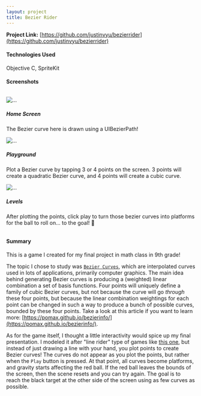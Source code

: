 ```yaml
---
layout: project
title: Bezier Rider
---
```


**Project Link:** [https://github.com/justinvyu/bezierrider](https://github.com/justinvyu/bezierrider)

#### Technologies Used
Objective C, SpriteKit

#### Screenshots

<div class="container" style="margin: 2rem 0;">
  <div class="row">
    <div class="col-sm-4">
    <div class="card">
        <img src="{{site.baseurl}}/projects/images/bezier-login.png" class="card-img-top" alt="...">
        <div class="card-body">
        <h5 class="card-title">Home Screen</h5>
        <p class="card-text">The Bezier curve here is drawn using a UIBezierPath!</p>
        </div>
    </div>
    </div>
    <div class="col-sm-4">
    <div class="card">
        <img src="{{site.baseurl}}/projects/images/bezier-playground.png" class="card-img-top" alt="...">
        <div class="card-body">
        <h5 class="card-title">Playground</h5>
        <p class="card-text">
            Plot a Bezier curve by tapping 3 or 4 points on the screen. 3 points will create a quadratic
            Bezier curve, and 4 points will create a cubic curve.
        </p>
        </div>
    </div>
    </div>
    <div class="col-sm-4">
    <div class="card">
        <img src="{{site.baseurl}}/projects/images/bezier-level.png" class="card-img-top" alt="...">
        <div class="card-body">
        <h5 class="card-title">Levels</h5>
        <p class="card-text">
            After plotting the points, click play to turn those bezier curves into platforms for the
            ball to roll on... to the goal! 🏁
        </p>
        </div>
    </div>
    </div>
  </div>
</div>

#### Summary

This is a game I created for my final project in math class in 9th grade!

The topic I chose to study was [`Bezier Curves`](https://en.wikipedia.org/wiki/B%C3%A9zier_curve), which are 
interpolated curves used in lots of applications, primarily computer graphics. The main idea behind generating
Bezier curves is producing a (weighted) linear combination a set of basis functions. Four points will uniquely
define a family of cubic Bezier curves, but not because the curve will go *through* these four points, but because
the linear combination weightings for each point can be changed in such a way to produce a bunch of possible curves,
bounded by these four points. Take a look at this article if you want to learn more: [https://pomax.github.io/bezierinfo/](https://pomax.github.io/bezierinfo/).

As for the game itself, I thought a little interactivity would spice up my final presentation. I modeled it after 
"line rider" type of games like [this one](https://www.linerider.com/), but instead of just drawing a line with
your hand, you plot points to create Bezier curves! The curves do not appear as you plot the points, but rather
when the `Play` button is pressed. At that point, all curves become platforms, and gravity starts affecting the
red ball. If the red ball leaves the bounds of the screen, then the scene resets and you can try again.
The goal is to reach the black target at the other side of the screen using as few curves as possible.